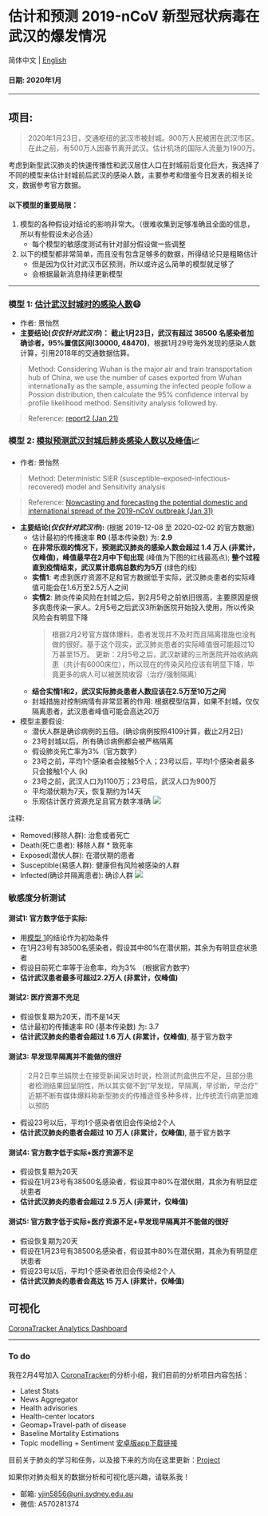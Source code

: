 # 估计和预测 2019-nCoV 新型冠状病毒在武汉的爆发情况

简体中文 | [English](README.en.md)

#### 日期: 2020年1月

***

## 项目:
> 2020年1月23日，交通枢纽的武汉市被封城。900万人民被困在武汉市区。在此之前，有500万人因春节离开武汉。估计机场的国际人流量为1900万。

考虑到新型武汉肺炎的快速传播性和武汉居住人口在封城前后变化巨大，我选择了不同的模型来估计封城前后武汉的感染人数，主要参考和借鉴今日发表的相关论文，数据参考官方数据。

#### 以下模型的重要局限：
1. 模型的各种假设对结论的影响非常大。（很难收集到足够准确且全面的信息，所以有些假设未必合适）
   - 每个模型的敏感度测试有针对部分假设做一些调整
2. 以下的模型都非常简单，而且没有包含足够多的数据，所得结论只是粗略估计
   - 但是因为仅针对武汉市区预测，所以或许这么简单的模型就足够了
   - 会根据最新消息持续更新模型

***

### 模型 1: [估计武汉封城时的感染人数](https://github.com/YiranJing/Coronavirus-Epidemic-2019-nCov/tree/master/Model%201)😷
   - 作者: 景怡然
   - **主要结论(_仅仅针对武汉市_)： 截止1月23日，武汉有超过 38500 名感染者加确诊者，95%置信区间(30000, 48470)**，根据1月29号海外发现的感染人数计算，引用2018年的交通数据估算。
   > Method: Considering Wuhan is the major air and train transportation hub of China, we use the number of cases exported from Wuhan internationally as the sample, assuming the infected people follow a Possion distribution, then calculate the 95% confidence interval by profile likelihood method. Sensitivity analysis followed by.

   > Reference: [report2 (Jan 21)](https://www.imperial.ac.uk/media/imperial-college/medicine/sph/ide/gida-fellowships/2019-nCoV-outbreak-report-22-01-2020.pdf)

### 模型 2: [模拟预测武汉封城后肺炎感染人数以及峰值](https://github.com/YiranJing/Coronavirus-Epidemic-2019-nCov/blob/master/Model%202)📈
   - 作者: 景怡然
   > Method: Deterministic SIER (susceptible-exposed-infectious- recovered) model and Sensitivity analysis

   > Reference: [Nowcasting and forecasting the potential domestic and international spread of the 2019-nCoV outbreak (Jan 31)](https://www.thelancet.com/action/showPdf?pii=S0140-6736%2820%2930260-9)

   - **主要结论(_仅仅针对武汉市_):** (根据 2019-12-08 至 2020-02-02 的官方数据)
      - 估计最初的传播速率 **R0** (基本传染数) 为: **2.9**
      - **在非常乐观的情况下，预测武汉肺炎的感染人数会超过 1.4 万人 (非累计，仅峰值)，峰值最早在2月中下旬出现** (峰值为下图的红线最高点); **整个过程直到疫情结束，武汉累计患病总数约为5万** (绿色的线)
      - **实情1**: 考虑到医疗资源不足和官方数据低于实际，武汉肺炎患者的实际峰值可能会在1.6万至2.5万人之间
      - **实情2**: 肺炎传染风险在封城之后，到2月5号之前依旧很高，主要原因是很多病患传染一家人。2月5号之后武汉3所新医院开始投入使用，所以传染风险会有明显下降
        > 根据2月2号官方媒体爆料，患者发现并不及时而且隔离措施也没有做的很好。基于这个现实，武汉肺炎患者的实际峰值很可能超过10万甚至15万。
        > 更新：2月5号之后，武汉新建的三所医院开始收纳病患（共计有6000床位），所以现在的传染风险应该有明显下降，毕竟更多的病人可以被医院收容（治疗/强制隔离）
      - **结合实情1和2，武汉实际肺炎患者人数应该在2.5万至10万之间**
      - 封城措施对控制病情有非常显著的作用: 根据模型估算，如果不封城，仅仅隔离患者，武汉患者峰值可能会高达20万
   - 模型主要假设:
      - 潜伏人群是确诊病例的五倍。(确诊病例按照4109计算，截止2月2日)
      - 23号封城以后，所有确诊病例都会被严格隔离
      - 假设肺炎死亡率为3%（官方数字）
      - 23号之前，平均1个感染者会接触5个人；23号以后，平均1个感染者最多只会接触1个人 (k)
      - 23号之前，武汉人口为1100万；23号后，武汉人口为900万
      - 平均潜伏期为7天，恢复期约为14天
      - 乐观估计医疗资源充足且官方数字准确
![](https://github.com/YiranJing/Coronavirus-Epidemic-2019-nCov/blob/master/Model%202/image/withControl.png)

注释:
- Removed(移除人群): 治愈或者死亡
- Death(死亡患者): 移除人群 * 致死率
- Exposed(潜伏人群): 在潜伏期的患者
- Susceptible(易感人群): 健康但有风险被感染的人群
- Infected(确诊并隔离患者): 确诊人群
![](https://github.com/YiranJing/Coronavirus-Epidemic-2019-nCov/blob/master/Model%202/image/SIER2.png)

### 敏感度分析测试
#### 测试1: 官方数字低于实际:
  - 用[模型 1](https://github.com/YiranJing/Coronavirus-Epidemic-2019-nCov/tree/master/Model%201)的结论作为初始条件
  - 在1月23号有38500名感染者，假设其中80%在潜伏期，其余为有明显症状患者
  - 假设目前死亡率等于治愈率，均为3% （根据官方数字）
  - **估计武汉患者最多可超过2.2万人 (非累计，仅峰值)**
#### 测试2: 医疗资源不充足
  - 假设恢复期为20天，而不是14天
  - 估计最初的传播速率 R0 (基本传染数) 为: 3.7
  - **估计武汉肺炎的患者会超过 1.6 万人 (非累计，仅峰值)**, 基于官方数字
#### 测试3: 早发现早隔离并不能做的很好
  > 2月2日李兰娟院士在接受新闻采访时说，检测试剂盒供应不足，且部分患者检测结果回呈阴性，所以其实做不到“早发现，早隔离，早诊断，早治疗”
  > 近期不断有媒体爆料称新型肺炎的传播途径多种多样，比传统流行病更加难以预防

  - 假设23号以后，平均1个感染者依旧会传染给2个人
  - **估计武汉肺炎的患者会超过 10 万人 (非累计，仅峰值)**, 基于官方数字  
#### 测试4: 官方数字低于实际+医疗资源不足
  - 假设恢复期为20天
  - 假设在1月23号有38500名感染者，假设其中80%在潜伏期，其余为有明显症状患者
  - **估计武汉肺炎的患者会超过 2.5 万人 (非累计，仅峰值)**
#### 测试5: 官方数字低于实际+医疗资源不足+早发现早隔离并不能做的很好
  - 假设恢复期为20天
  - 假设在1月23号有38500名感染者，假设其中80%在潜伏期，其余为有明显症状患者
  - 假设23号以后，平均1个感染者依旧会传染给2个人
  - **估计武汉肺炎的患者会高达 15 万人 (非累计，仅峰值)**

## 可视化
[CoronaTracker Analytics Dashboard](https://www.coronatracker.com/analytics/)

***
### To do
我在2月4号加入 [CoronaTracker](https://www.coronatracker.com/)的分析小组，我们目前的分析项目内容包括：
- Latest Stats
- News Aggregator
- Health advisories
- Health-center locators
- Geomap+Travel-path of disease
- Baseline Mortality Estimations
- Topic modelling + Sentiment
[安卓版app下载链接](https://play.google.com/store/apps/details?id=com.coronatracker.corona_flutter&hl=en_AU)

目前关于肺炎的学习和任务，以及接下来的方向在这里更新：[Project](https://github.com/YiranJing/Coronavirus-Epidemic-2019-nCov/projects/1)

如果你对肺炎相关的数据分析和可视化感兴趣，请联系我！

- 邮箱: yjin5856@uni.sydney.edu.au
- 微信: A570281374
